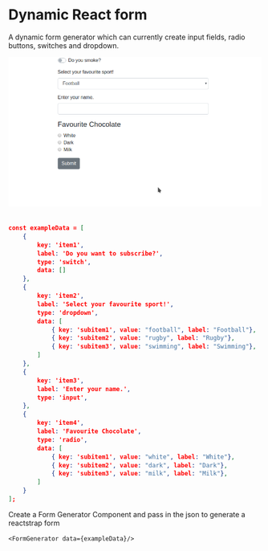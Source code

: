 # Dynamic React form

A dynamic form generator which can currently create input fields, radio buttons, switches and dropdown.

![Example](public/example.png)

```json

const exampleData = [
    {
        key: 'item1',
        label: 'Do you want to subscribe?',
        type: 'switch',
        data: []
    },
    {
        key: 'item2',
        label: 'Select your favourite sport!',
        type: 'dropdown',
        data: [
            { key: 'subitem1', value: "football", label: "Football"},
            { key: 'subitem2', value: "rugby", label: "Rugby"},
            { key: 'subitem3', value: "swimming", label: "Swimming"},
        ]
    },
    {
        key: 'item3',
        label: 'Enter your name.',
        type: 'input',
    },
    {
        key: 'item4',
        label: 'Favourite Chocolate',
        type: 'radio',
        data: [
            { key: 'subitem1', value: "white", label: "White"},
            { key: 'subitem2', value: "dark", label: "Dark"},
            { key: 'subitem3', value: "milk", label: "Milk"},
        ]
    }
];
```

Create a Form Generator Component and pass in the json to generate a reactstrap form
```
<FormGenerator data={exampleData}/>
```
